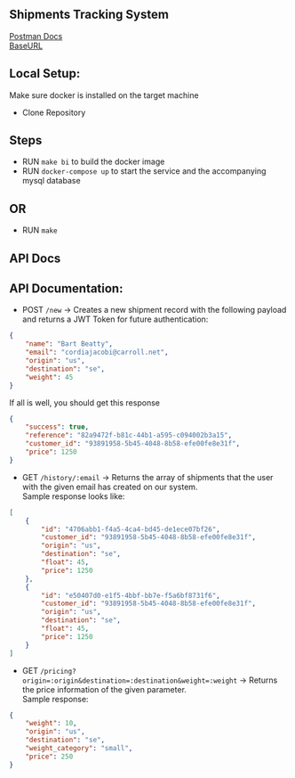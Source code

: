 ## Shipments Tracking System

[Postman Docs](https://www.getpostman.com/collections/497742b6deae56e91248) <br />
[BaseURL](https://sendify-be-a336s4xzcq-ew.a.run.app) <br />

## Local Setup:
Make sure docker is installed on the target machine
* Clone Repository

## Steps
* RUN `make bi` to build the docker image
* RUN `docker-compose up` to start the service and the accompanying mysql database

## OR
 * RUN `make`

## API Docs
## API Documentation:
* POST `/new` -> Creates a new shipment record with the following payload and returns a JWT Token for future authentication:
```json
{
    "name": "Bart Beatty",
    "email": "cordiajacobi@carroll.net",
    "origin": "us",
    "destination": "se",
    "weight": 45
}
```
If all is well, you should get this response
```json
{
    "success": true,
    "reference": "82a9472f-b81c-44b1-a595-c094002b3a15",
    "customer_id": "93891958-5b45-4048-8b58-efe00fe8e31f",
    "price": 1250
}
```

* GET `/history/:email` -> Returns the array of shipments that the user with the given email has created on our system. <br />
Sample response looks like:
```json
[
    {
        "id": "4706abb1-f4a5-4ca4-bd45-de1ece07bf26",
        "customer_id": "93891958-5b45-4048-8b58-efe00fe8e31f",
        "origin": "us",
        "destination": "se",
        "float": 45,
        "price": 1250
    },
    {
        "id": "e50407d0-e1f5-4bbf-bb7e-f5a6bf8731f6",
        "customer_id": "93891958-5b45-4048-8b58-efe00fe8e31f",
        "origin": "us",
        "destination": "se",
        "float": 45,
        "price": 1250
    }
]
```

* GET `/pricing?origin=:origin&destination=:destination&weight=:weight` -> Returns the price information of the given parameter. <br />
Sample response:
```json
{
    "weight": 10,
    "origin": "us",
    "destination": "se",
    "weight_category": "small",
    "price": 250
}
```